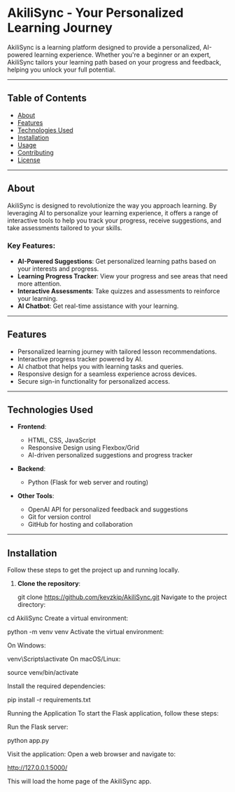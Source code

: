 # AkiliSync - Your Personalized Learning Journey

AkiliSync is a learning platform designed to provide a personalized, AI-powered learning experience. Whether you're a beginner or an expert, AkiliSync tailors your learning path based on your progress and feedback, helping you unlock your full potential.

---

## Table of Contents

- [About](#about)
- [Features](#features)
- [Technologies Used](#technologies-used)
- [Installation](#installation)
- [Usage](#usage)
- [Contributing](#contributing)
- [License](#license)

---

## About

AkiliSync is designed to revolutionize the way you approach learning. By leveraging AI to personalize your learning experience, it offers a range of interactive tools to help you track your progress, receive suggestions, and take assessments tailored to your skills. 

### Key Features:
- **AI-Powered Suggestions**: Get personalized learning paths based on your interests and progress.
- **Learning Progress Tracker**: View your progress and see areas that need more attention.
- **Interactive Assessments**: Take quizzes and assessments to reinforce your learning.
- **AI Chatbot**: Get real-time assistance with your learning.

---

## Features

- Personalized learning journey with tailored lesson recommendations.
- Interactive progress tracker powered by AI.
- AI chatbot that helps you with learning tasks and queries.
- Responsive design for a seamless experience across devices.
- Secure sign-in functionality for personalized access.

---

## Technologies Used

- **Frontend**: 
  - HTML, CSS, JavaScript
  - Responsive Design using Flexbox/Grid
  - AI-driven personalized suggestions and progress tracker
  
- **Backend**: 
  - Python (Flask for web server and routing)

- **Other Tools**:
  - OpenAI API for personalized feedback and suggestions
  - Git for version control
  - GitHub for hosting and collaboration

---
## Installation

Follow these steps to get the project up and running locally.

1. **Clone the repository**:

   
   git clone https://github.com/kevzkip/AkiliSync.git
   Navigate to the project directory:


cd AkiliSync
Create a virtual environment:


python -m venv venv
Activate the virtual environment:

On Windows:

venv\Scripts\activate
On macOS/Linux:

source venv/bin/activate


Install the required dependencies:

pip install -r requirements.txt


Running the Application
To start the Flask application, follow these steps:

Run the Flask server:

python app.py

Visit the application: Open a web browser and navigate to:

http://127.0.0.1:5000/

This will load the home page of the AkiliSync app.